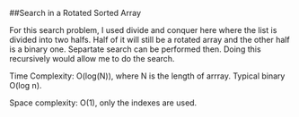 ##Search in a Rotated Sorted Array

For this search problem, I used divide and conquer here where the list is divided into two halfs. Half of it will still be a rotated array and the other half is a binary one. Separtate search can be performed then. Doing this recursively would allow me to do the search. 

Time Complexity: O(log(N)), where N is the length of arrray. Typical binary O(log n). 

Space complexity: O(1), only the indexes are used. 
